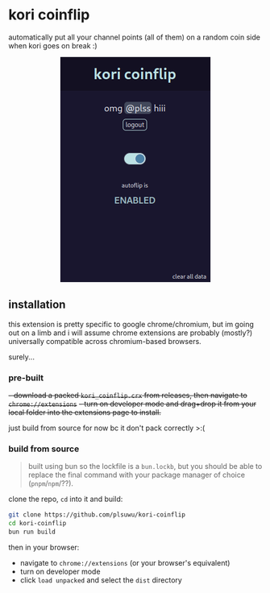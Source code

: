 # kori coinflip

automatically put all your channel points (all of them) on a random coin side when kori goes on break :)
<br/>
<p align="center">
  <img src="https://raw.githubusercontent.com/plsuwu/kori-coinflip/master/kori-screenshot.png" alt="koroinflip"/>
</p>

## installation

this extension is pretty specific to google chrome/chromium, but im going out on a limb and i will assume chrome 
extensions are probably (mostly?) universally compatible across chromium-based browsers. 

surely...

### pre-built

~~- download a packed `kori_coinflip.crx` from releases, then navigate to `chrome://extensions`~~
~~- turn on developer mode and drag+drop it from your local folder into the extensions page to install.~~ 

just build from source for now bc it don't pack correctly >:(

### build from source

> built using bun so the lockfile is a `bun.lockb`, but you should be able to replace the
> final command with your package manager of choice (`pnpm`/`npm`/??).

clone the repo, `cd` into it and build:

```bash
git clone https://github.com/plsuwu/kori-coinflip
cd kori-coinflip
bun run build
```

then in your browser:
- navigate to `chrome://extensions` (or your browser's equivalent)
- turn on developer mode
- click `load unpacked` and select the `dist` directory 
